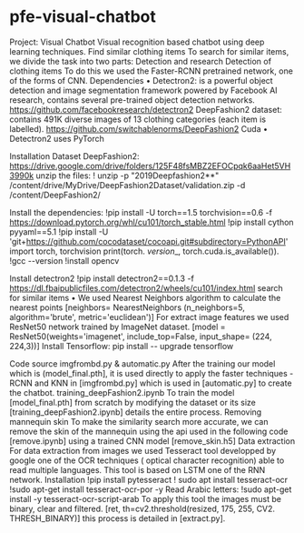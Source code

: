 # pfe-visual-chatbot
Project: Visual Chatbot 
Visual recognition based chatbot using deep learning techniques. 
Find similar clothing items 
To search for similar items, we divide the task into two parts: Detection and research 
Detection of clothing items To do this we used the Faster-RCNN pretrained network, one of the forms of CNN. 
Dependencies 
• Detectron2: is a powerful object detection and image segmentation framework 
powered by Facebook AI research, contains several pre-trained object detection networks. https://github.com/facebookresearch/detectron2 DeepFashion2 dataset: contains 491K diverse images of 13 clothing categories (each item is labelled). https://github.com/switchablenorms/DeepFashion2 
Cuda 
• Detectron2 uses PyTorch 

Installation 
Dataset DeepFashion2: https://drive.google.com/drive/folders/125F48fsMBZ2EFOCpqk6aaHet5VH3990k unzip the files: ! unzip -p "2019Deepfashion2**" /content/drive/MyDrive/DeepFashion2Dataset/validation.zip -d /content/DeepFashion2/ 

Install the dependencies: 
!pip install -U torch==1.5 torchvision==0.6 -f https://download.pytorch.org/whl/cu101/torch_stable.html 
!pip install cython pyyaml==5.1 !pip install -U 'git+https://github.com/cocodataset/cocoapi.git#subdirectory=PythonAPI' import torch, torchvision print(torch. _version__, torch.cuda.is_available()). !gcc --version !install opencv 

Install detectron2 
!pip install detectron2==0.1.3 -f https://dl.fbaipublicfiles.com/detectron2/wheels/cu101/index.html 
search for similar items 
• We used Nearest Neighbors algorithm to calculate the nearest points [neighbors= 
NearestNeighbors (n_neighbors=5, algorithm='brute', metric='euclidean')] For extract image features we used ResNet50 network trained by ImageNet dataset. [model = ResNet50(weights='imagenet', include_top=False, input_shape= (224, 224,3))] 
Install Tensorflow: 
pip install -- upgrade tensorflow 

Code source 
imgfrombd.py & automatic.py After the training our model which is (model_final.pth], it is used directly to apply the faster techniques -RCNN and KNN in [imgfrombd.py] which is used in [automatic.py] to create the chatbot. 
training_deepFashion2.ipynb To train the model [model_final.pth] from scratch by modifying the dataset or its size [training_deepFashion2.ipynb] details the entire process. 
Removing mannequin skin To make the similarity search more accurate, we can remove the skin of the mannequin using the api used in the following code [remove.ipynb] using a trained CNN model [remove_skin.h5] 
Data extraction 
For data extraction from images we used Tesseract tool developped by google one of the OCR techniques ( optical character recognition) able to read multiple languages. This tool is based on LSTM one of the RNN network. 
Installation 
!pip install pytesseract ! sudo apt install tesseract-ocr !sudo apt-get install tesseract-ocr-por -y 
Read Arabic letters: 
!sudo apt-get install -y tesseract-ocr-script-arab 
To apply this tool the images must be binary, clear and filtered. [ret, th=cv2.threshold(resized, 175, 255, CV2. THRESH_BINARY)] this process is detailed in [extract.py]. 
